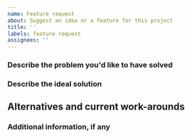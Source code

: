 ```yaml
---
name: Feature request
about: Suggest an idea or a feature for this project
title: ''
labels: feature request
assignees: ''
---
```


<!--
**Please do not report security vulnerabilities here**. The Responsible Disclosure Program (https://authok.com/whitehat) details the procedure for disclosing security issues.

Thank you in advance for helping us to improve this library! Your attention to detail here is greatly appreciated and will help us respond as quickly as possible. For general support or usage questions, use the Authok Community (https://community.authok.com/) or Authok Support (https://support.authok.com/). Finally, to avoid duplicates, please search existing Issues before submitting one here.

By submitting an Issue to this repository, you agree to the terms within the Authok Code of Conduct (https://github.com/authok/open-source-template/blob/master/CODE-OF-CONDUCT.md).
-->

### Describe the problem you'd like to have solved

<!--
> A clear and concise description of what the problem is. Ex. I'm always frustrated when [...]
-->

### Describe the ideal solution

<!--
> A clear and concise description of what you want to happen.
-->

## Alternatives and current work-arounds

<!--
> A clear and concise description of any alternatives you've considered or any work-arounds that are currently in place.
-->

### Additional information, if any

<!--
> Add any other context or screenshots about the feature request here.
-->